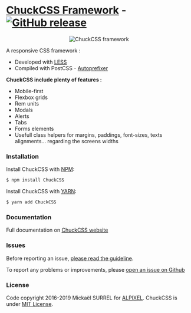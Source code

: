 # [ChuckCSS Framework](http://chuckcss.io/) - [![GitHub release](https://img.shields.io/npm/v/ChuckCSS.svg)](http://chuckcss.io/)

<p align="center">
    <img src="http://chuckcss.io/img/chuckcss-github-logo.png" alt="ChuckCSS framework"/>
</p>

A responsive CSS framework :
- Developed with [LESS]
- Compiled with PostCSS - [Autoprefixer]


**ChuckCSS include plenty of features :**
* Mobile-first
* Flexbox grids
* Rem units
* Modals
* Alerts
* Tabs
* Forms elements
* Usefull class helpers for margins, paddings, font-sizes, texts alignments... regarding the screens widths


### Installation
Install ChuckCSS with [NPM]:
```sh
$ npm install ChuckCSS
```

Install ChuckCSS with [YARN]:
```sh
$ yarn add ChuckCSS
```

### Documentation
Full documentation on [ChuckCSS website]


### Issues
Before reporting an issue, [please read the guideline](https://github.com/alpixel/ChuckCSS/blob/master/CONTRIBUTING.md).

To report any problems or improvements, please [open an issue on Github]


### License
Code copyright 2016-2019 Mickaël SURREL for [ALPIXEL].
ChuckCSS is under [MIT License].


[LESS]: <http://lesscss.org/>
[Autoprefixer]: <https://github.com/postcss/autoprefixer>
[MIT License]: <https://opensource.org/licenses/MIT>
[ChuckCSS website]: <http://chuckcss.io/>
[open an issue on Github]: <https://github.com/alpixel/ChuckCSS/issues/new>
[Normalize.css]: <https://necolas.github.io/normalize.css/>
[ALPIXEL]: <https://github.com/alpixel>
[logo]: http://chuckcss.io/img/chuckcss-github-logo.png "ChuckCSS framework"
[NPM]: <https://www.npmjs.com/package/ChuckCSS>
[YARN]: <https://yarnpkg.com/en/package/ChuckCSS>
